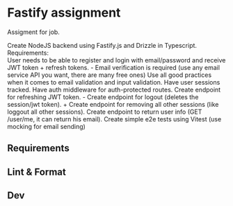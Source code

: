 # Fastify assignment
Assigment for job.

Create NodeJS backend using Fastify.js and Drizzle in Typescript.  
Requirements:  
User needs to be able to register and login with email/password and receive JWT token + refresh tokens. -
Email verification is required (use any email service API you want, there are many free ones)
Use all good practices when it comes to email validation and input validation.
Have user sessions tracked.
Have auth middleware for auth-protected routes.
Create endpoint for refreshing JWT token. -
Create endpoint for logout (deletes the session/jwt token). +
Create endpoint for removing all other sessions (like loggout all other sessions).
Create endpoint to return user info (GET /user/me, it can return his email).
Create simple e2e tests using Vitest (use mocking for email sending)

## Requirements

## Lint & Format

## Dev